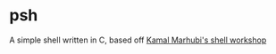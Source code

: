 # psh
A simple shell written in C, based off [Kamal Marhubi's shell workshop](https://github.com/kamalmarhubi/shell-workshop)
